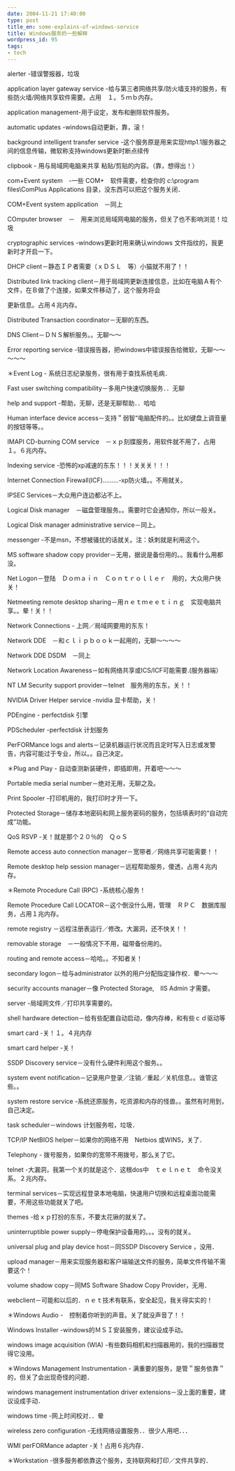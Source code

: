 ```yaml
---
date: 2004-11-21 17:40:00
type: post
title_en: some-explains-of-windows-service
title: Windows服务的一些解释
wordpress_id: 95
tags:
- tech
---
```


alerter -错误警报器，垃圾  
  
application layer gateway service -给与第三者网络共享/防火墙支持的服务，有些防火墙/网络共享软件需要。占用　１。５ｍｂ内存。  
  
application management-用于设定，发布和删除软件服务。  
  
automatic updates -windows自动更新，靠，滚！  
  
background intelligent transfer service -这个服务原是用来实现http1.1服务器之间的信息传输，微软称支持windows更新时断点续传  
  
clipbook - 用与局域网电脑来共享 粘贴/剪贴的内容。（靠，想得出！）  
  
com+Event system　-一些 COM+　软件需要，检查你的 c:\program files\ComPlus Applications 目录，没东西可以把这个服务关闭．  
  
COM+Event system application　－同上  
  
COmputer browser　－　用来浏览局域网电脑的服务，但关了也不影响浏览！垃圾  
  
cryptographic services -windows更新时用来确认windows 文件指纹的，我更新时才开启一下。  
  
DHCP client－静态ＩＰ者需要（ｘＤＳＬ　等）小猫就不用了！！  
  
Distributed link tracking client－用于局域网更新连接信息，比如在电脑Ａ有个文件，在Ｂ做了个连接，如果文件移动了，这个服务将会  
  
更新信息。占用４兆内存。  
  
Distributed Transaction coordinator－无聊的东西。  
  
DNS Client－ＤＮＳ解析服务。。无聊～～  
  
Error reporting service -错误报告器，把windows中错误报告给微软，无聊～～～～～  
  
＊Event Log - 系统日志纪录服务，很有用于查找系统毛病．  
  
Fast user switching compatibility－多用户快速切换服务．．无聊  
  
help and support -帮助，无聊，还是无聊帮助．．哈哈  
  
Human interface device access－支持＂弱智“电脑配件的。。比如键盘上调音量的按钮等等。。  
  
IMAPI CD-burning COM service　－ｘｐ刻牒服务，用软件就不用了，占用１。６兆内存。  
  
Indexing service -恐怖的xp减速的东东！！！关关关！！！  
  
Internet Connection Firewall(ICF).........-xp防火墙。。不用就关。  
  
IPSEC Services－大众用户连边都沾不上。  
  
Logical Disk manager　－磁盘管理服务。。需要时它会通知你，所以一般关。  
  
Logical Disk manager administrative service－同上。  
  
messenger -不是msn，不想被骚扰的话就关。注：妖刺就是利用这个。  
  
MS software shadow copy provider－无用，据说是备份用的。。我看什么用都没。  
  
Net Logon－登陆　Ｄｏｍａｉｎ　Ｃｏｎｔｒｏｌｌｅｒ　用的，大众用户快关！  
  
Netmeeting remote desktop sharing－用ｎｅｔｍｅｅｔｉｎｇ　实现电脑共享。。晕！关！！  
  
Network Connections - 上网／局域网要用的东东！  
  
Network DDE　－和ｃｌｉｐｂｏｏｋ一起用的，无聊～～～～  
  
Network DDE DSDM　－同上  
  
Network Location Awareness－如有网络共享或ICS/ICF可能需要.(服务器端）  
  
NT LM Security support provider－telnet　服务用的东东，关！！  
  
NVIDIA Driver Helper service -nvidia 显卡帮助，关！  
  
PDEngine - perfectdisk 引擎  
  
PDScheduler -perfectdisk 计划服务  
  
PerFORMance logs and alerts－记录机器运行状况而且定时写入日志或发警告，内容可能过于专业，所以。。自己决定。  
  
＊Plug and Play - 自动查测新装硬件，即插即用，开着吧～～～  
  
Portable media serial number－绝对无用，无聊之及。  
  
Print Spooler -打印机用的，我打印时才开一下。  
  
Protected Storage－储存本地密码和网上服务密码的服务，包括填表时的“自动完成”功能。  
  
QoS RSVP -关！就是那个２０％的　ＱｏＳ  
  
Remote access auto connection manager－宽带者／网络共享可能需要！！  
  
Remote desktop help session manager－远程帮助服务，傻透，占用４兆内存。  
  
＊Remote Procedure Call (RPC) -系统核心服务！  
  
Remote Procedure Call LOCATOR－这个倒没什么用，管理　ＲＰＣ　数据库服务，占用１兆内存。  
  
remote registry －远程注册表运行／修改。大漏洞，还不快关！！  
  
removable storage　－一般情况下不用，磁带备份用的。  
  
routing and remote access－哈哈。。不知者关！  
  
secondary logon－给与administrator 以外的用户分配指定操作权．晕～～～  
  
security accounts manager－像 Protected Storage,　IIS Admin 才需要。  
  
server -局域网文件／打印共享需要的。  
  
shell hardware detection－给有些配置自动启动，像内存棒，和有些ｃｄ驱动等  
  
smart card -关！１。４兆内存  
  
smart card helper -关！  
  
SSDP Discovery service－没有什么硬件利用这个服务。。  
  
system event notification－记录用户登录／注销／重起／关机信息。。谁管这些。。  
  
system restore service -系统还原服务，吃资源和内存的怪兽。。虽然有时用到，自己决定。  
  
task scheduler－windows 计划服务啦，垃圾．  
  
TCP/IP NetBIOS helper－如果你的网络不用　Netbios 或WINS，关了．  
  
Telephony - 拨号服务，如果你的宽带不用拨号，那么关了它。  
  
telnet -大漏洞，我第一个关的就是这个．这根dos中　ｔｅｌｎｅｔ　命令没关系。２兆内存。  
  
terminal services－实现远程登录本地电脑，快速用户切换和远程桌面功能需要，不用这些功能就关了吧。  
  
themes -给ｘｐ打扮的东东，不要太花锹的就关了。  
  
uninterruptible power supply－停电保护设备用的。。。没有的就关。  
  
universal plug and play device host－同SSDP Discovery Service ，没用．  
  
upload manager－用来实现服务器和客户端输送文件的服务，简单文件传输不需要这个！  
  
volume shadow copy－同MS Software Shadow Copy Provider，无用．  
  
webclient－可能和以后的．ｎｅｔ技术有联系，安全起见，我关得实实的！  
  
＊Windows Audio -　控制着你听到的声音。关了就没声音了！！  
  
Windows Installer -windows的ＭＳＩ安装服务，建议设成手动。  
  
windows image acquisition (WIA) -有些数码相机和扫描器用的，我的扫描器觉得它没用。  
  
＊Windows Management Instrumentation - 满重要的服务，是管＂服务依靠＂的，但关了会出现奇怪的问题．  
  
windows management instrumentation driver extensions－没上面的重要，建议设成手动．  
  
windows time -网上时间校对．．晕  
  
wireless zero configuration -无线网络设置服务．．很少人用吧．．．  
  
WMI perFORMance adapter -关！占用６兆内存．  
  
＊Workstation -很多服务都依靠这个服务，支持联网和打印／文件共享的．
